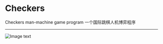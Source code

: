 # Checkers
Checkers man-machine game program
一个国际跳棋人机博弈程序

---


![Image text](https://raw.github.com/vampir000e/repositpry/master/my-img/Blog/1.png)
